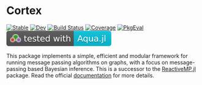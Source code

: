 # Cortex

[![Stable](https://img.shields.io/badge/docs-stable-blue.svg)](https://ReactiveBayes.github.io/Cortex.jl/stable/)
[![Dev](https://img.shields.io/badge/docs-dev-blue.svg)](https://ReactiveBayes.github.io/Cortex.jl/dev/)
[![Build Status](https://github.com/ReactiveBayes/Cortex.jl/actions/workflows/CI.yml/badge.svg?branch=main)](https://github.com/ReactiveBayes/Cortex.jl/actions/workflows/CI.yml?query=branch%3Amain)
[![Coverage](https://codecov.io/gh/ReactiveBayes/Cortex.jl/branch/main/graph/badge.svg)](https://codecov.io/gh/ReactiveBayes/Cortex.jl)
[![PkgEval](https://JuliaCI.github.io/NanosoldierReports/pkgeval_badges/C/Cortex.svg)](https://JuliaCI.github.io/NanosoldierReports/pkgeval_badges/C/Cortex.html)
[![Aqua](https://raw.githubusercontent.com/JuliaTesting/Aqua.jl/master/badge.svg)](https://github.com/JuliaTesting/Aqua.jl)

This package implements a simple, efficient and modular framework for running message passing algorithms on graphs, with a focus on message-passing based Bayesian inference. This is a successor to the [ReactiveMP.jl](https://github.com/ReactiveBayes/ReactiveMP.jl) package. Read the official [documentation](https://ReactiveBayes.github.io/Cortex.jl/stable/) for more details.